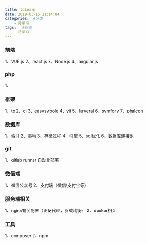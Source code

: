 ```yaml
---
title: toLearn
date: 2019-03-15 11:14:04
categories:  #分类
    - 待学习
tags:   #标签
    - 待学习
---
```


### 前端
1、VUE.js
2、react.js
3、Node.js
4、angular.js

### php
1、


### 框架
1、tp
2、ci
3、easyswoole
4、yii
5、larveral
6、symfony
7、phalcon

### 数据库
1、索引
2、事物
3、存储过程
4、引擎
5、sql优化
6、数据库连接池

### git
1、gitlab runner 自动化部署


### 微信端
1、微信公众号
2、支付端（微信/支付宝等）

### 服务端相关
1、nginx有关配置（正反代理，负载均衡）
2、docker相关

### 工具
1、composer
2、npm



